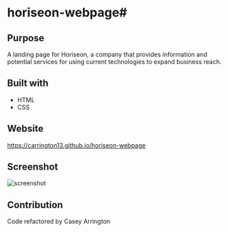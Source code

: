# horiseon-webpage#

## Purpose
A landing page for Horiseon, a company that provides information and potential services for using current technologies to expand business reach.

## Built with
* HTML
* CSS

## Website
https://carrington13.github.io/horiseon-webpage

## Screenshot
![screenshot](assets/images/screenshot.png)

## Contribution
Code refactored by Casey Arrington
